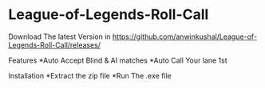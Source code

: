# League-of-Legends-Roll-Call

Download The latest Version in https://github.com/anwinkushal/League-of-Legends-Roll-Call/releases/

Features
*Auto Accept Blind & AI matches
*Auto Call Your lane 1st 

Installation
*Extract the zip file
*Run The .exe file
